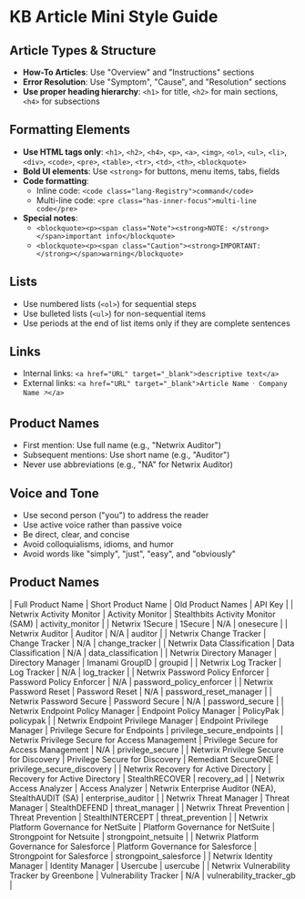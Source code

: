 # KB Article Mini Style Guide

## Article Types & Structure

- **How-To Articles**: Use "Overview" and "Instructions" sections
- **Error Resolution**: Use "Symptom", "Cause", and "Resolution" sections
- **Use proper heading hierarchy**: `<h1>` for title, `<h2>` for main sections, `<h4>` for subsections

## Formatting Elements

- **Use HTML tags only**: `<h1>`, `<h2>`, `<h4>`, `<p>`, `<a>`, `<img>`, `<ol>`, `<ul>`, `<li>`, `<div>`, `<code>`, `<pre>`, `<table>`, `<tr>`, `<td>`, `<th>`, `<blockquote>`
- **Bold UI elements**: Use `<strong>` for buttons, menu items, tabs, fields
- **Code formatting**: 
  - Inline code: `<code class="lang-Registry">command</code>`
  - Multi-line code: `<pre class="has-inner-focus">multi-line code</pre>`
- **Special notes**: 
  - `<blockquote><p><span class="Note"><strong>NOTE: </strong></span>important info</blockquote>`
  - `<blockquote><p><span class="Caution"><strong>IMPORTANT: </strong></span>warning</blockquote>`

## Lists

- Use numbered lists (`<ol>`) for sequential steps
- Use bulleted lists (`<ul>`) for non-sequential items
- Use periods at the end of list items only if they are complete sentences

## Links

- Internal links: `<a href="URL" target="_blank">descriptive text</a>`
- External links: `<a href="URL" target="_blank">Article Name ⸱ Company Name 🡥</a>`

## Product Names

- First mention: Use full name (e.g., "Netwrix Auditor")
- Subsequent mentions: Use short name (e.g., "Auditor")
- Never use abbreviations (e.g., "NA" for Netwrix Auditor)

## Voice and Tone

- Use second person ("you") to address the reader
- Use active voice rather than passive voice
- Be direct, clear, and concise
- Avoid colloquialisms, idioms, and humor
- Avoid words like "simply", "just", "easy", and "obviously" 

## Product Names

| Full Product Name  | Short Product Name   | Old Product Names | API Key |
| Netwrix Activity Monitor  | Activity Monitor | Stealthbits Activity Monitor (SAM) | activity_monitor |
| Netwrix 1Secure  | 1Secure  | N/A | onesecure |
| Netwrix Auditor  | Auditor  | N/A | auditor |
| Netwrix Change Tracker  | Change Tracker  | N/A | change_tracker |
| Netwrix Data Classification  | Data Classification  | N/A | data_classification |
| Netwrix Directory Manager | Directory Manager  | Imanami GroupID | groupid |
| Netwrix Log Tracker  | Log Tracker  | N/A | log_tracker |
| Netwrix Password Policy Enforcer  | Password Policy Enforcer  | N/A | password_policy_enforcer |
| Netwrix Password Reset  | Password Reset  | N/A | password_reset_manager |
| Netwrix Password Secure  | Password Secure  | N/A | password_secure |
| Netwrix Endpoint Policy Manager | Endpoint Policy Manager | PolicyPak | policypak |
| Netwrix Endpoint Privilege Manager | Endpoint Privilege Manager | Privilege Secure for Endpoints | privilege_secure_endpoints |
| Netwrix Privilege Secure for Access Management  | Privilege Secure for Access Management  | N/A | privilege_secure |
| Netwrix Privilege Secure for Discovery  | Privilege Secure for Discovery  | Remediant SecureONE | privilege_secure_discovery |
| Netwrix Recovery for Active Directory  | Recovery for Active Directory  | StealthRECOVER | recovery_ad |
| Netwrix Access Analyzer  | Access Analyzer | Netwrix Enterprise Auditor (NEA), StealthAUDIT (SA) | enterprise_auditor |
| Netwrix Threat Manager  | Threat Manager  | StealthDEFEND | threat_manager |
| Netwrix Threat Prevention  | Threat Prevention  | StealthINTERCEPT | threat_prevention |
| Netwrix Platform Governance for NetSuite  | Platform Governance for NetSuite  | Strongpoint for Netsuite | strongpoint_netsuite |
| Netwrix Platform Governance for Salesforce  | Platform Governance for Salesforce  | Strongpoint for Salesforce | strongpoint_salesforce |
| Netwrix Identity Manager  | Identity Manager   | Usercube | usercube |
| Netwrix Vulnerability Tracker by Greenbone  | Vulnerability Tracker | N/A | vulnerability_tracker_gb |